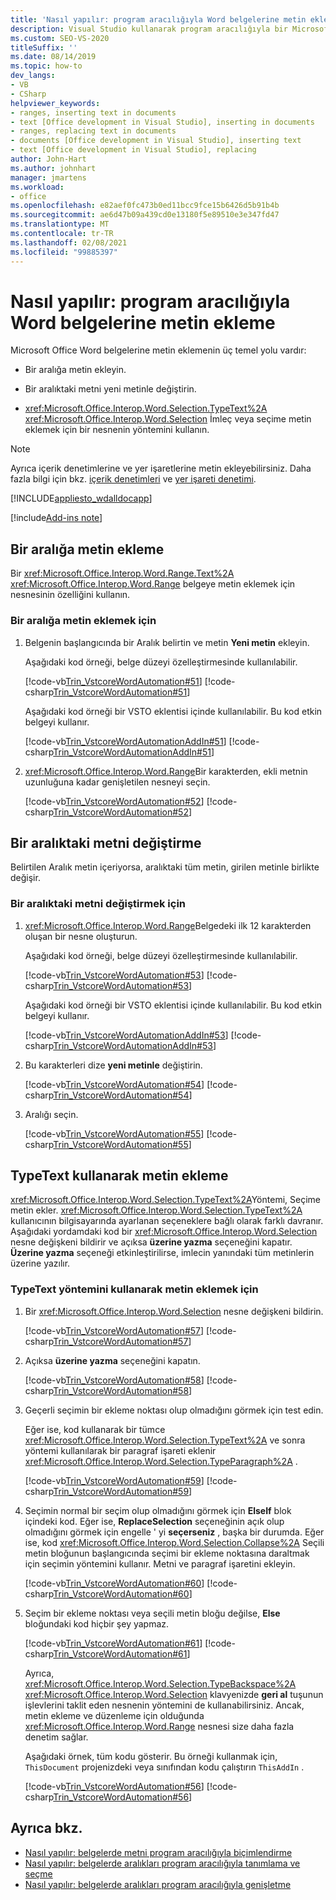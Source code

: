 ```yaml
---
title: 'Nasıl yapılır: program aracılığıyla Word belgelerine metin ekleme'
description: Visual Studio kullanarak program aracılığıyla bir Microsoft Word belgesine nasıl metin ekleyebileceğiniz hakkında bilgi edinin.
ms.custom: SEO-VS-2020
titleSuffix: ''
ms.date: 08/14/2019
ms.topic: how-to
dev_langs:
- VB
- CSharp
helpviewer_keywords:
- ranges, inserting text in documents
- text [Office development in Visual Studio], inserting in documents
- ranges, replacing text in documents
- documents [Office development in Visual Studio], inserting text
- text [Office development in Visual Studio], replacing
author: John-Hart
ms.author: johnhart
manager: jmartens
ms.workload:
- office
ms.openlocfilehash: e82aef0fc473b0ed11bcc9fce15b6426d5b91b4b
ms.sourcegitcommit: ae6d47b09a439cd0e13180f5e89510e3e347fd47
ms.translationtype: MT
ms.contentlocale: tr-TR
ms.lasthandoff: 02/08/2021
ms.locfileid: "99885397"
---
```

# <a name="how-to-programmatically-insert-text-into-word-documents"></a>Nasıl yapılır: program aracılığıyla Word belgelerine metin ekleme
  Microsoft Office Word belgelerine metin eklemenin üç temel yolu vardır:

- Bir aralığa metin ekleyin.

- Bir aralıktaki metni yeni metinle değiştirin.

- <xref:Microsoft.Office.Interop.Word.Selection.TypeText%2A> <xref:Microsoft.Office.Interop.Word.Selection> İmleç veya seçime metin eklemek için bir nesnenin yöntemini kullanın.

> [!NOTE]
> Ayrıca içerik denetimlerine ve yer işaretlerine metin ekleyebilirsiniz. Daha fazla bilgi için bkz. [içerik denetimleri](../vsto/content-controls.md) ve [yer işareti denetimi](../vsto/bookmark-control.md).

 [!INCLUDE[appliesto_wdalldocapp](../vsto/includes/appliesto-wdalldocapp-md.md)]

[!include[Add-ins note](includes/addinsnote.md)]

## <a name="insert-text-in-a-range"></a>Bir aralığa metin ekleme
 Bir <xref:Microsoft.Office.Interop.Word.Range.Text%2A> <xref:Microsoft.Office.Interop.Word.Range> belgeye metin eklemek için nesnesinin özelliğini kullanın.

### <a name="to-insert-text-in-a-range"></a>Bir aralığa metin eklemek için

1. Belgenin başlangıcında bir Aralık belirtin ve metin **Yeni metin** ekleyin.

     Aşağıdaki kod örneği, belge düzeyi özelleştirmesinde kullanılabilir.

     [!code-vb[Trin_VstcoreWordAutomation#51](../vsto/codesnippet/VisualBasic/Trin_VstcoreWordAutomationVB/ThisDocument.vb#51)]
     [!code-csharp[Trin_VstcoreWordAutomation#51](../vsto/codesnippet/CSharp/Trin_VstcoreWordAutomationCS/ThisDocument.cs#51)]

     Aşağıdaki kod örneği bir VSTO eklentisi içinde kullanılabilir. Bu kod etkin belgeyi kullanır.

     [!code-vb[Trin_VstcoreWordAutomationAddIn#51](../vsto/codesnippet/VisualBasic/Trin_VstcoreWordAutomationAddIn/ThisAddIn.vb#51)]
     [!code-csharp[Trin_VstcoreWordAutomationAddIn#51](../vsto/codesnippet/CSharp/Trin_VstcoreWordAutomationAddIn/ThisAddIn.cs#51)]

2. <xref:Microsoft.Office.Interop.Word.Range>Bir karakterden, ekli metnin uzunluğuna kadar genişletilen nesneyi seçin.

     [!code-vb[Trin_VstcoreWordAutomation#52](../vsto/codesnippet/VisualBasic/Trin_VstcoreWordAutomationVB/ThisDocument.vb#52)]
     [!code-csharp[Trin_VstcoreWordAutomation#52](../vsto/codesnippet/CSharp/Trin_VstcoreWordAutomationCS/ThisDocument.cs#52)]

## <a name="replace-text-in-a-range"></a>Bir aralıktaki metni değiştirme
 Belirtilen Aralık metin içeriyorsa, aralıktaki tüm metin, girilen metinle birlikte değişir.

### <a name="to-replace-text-in-a-range"></a>Bir aralıktaki metni değiştirmek için

1. <xref:Microsoft.Office.Interop.Word.Range>Belgedeki ilk 12 karakterden oluşan bir nesne oluşturun.

     Aşağıdaki kod örneği, belge düzeyi özelleştirmesinde kullanılabilir.

     [!code-vb[Trin_VstcoreWordAutomation#53](../vsto/codesnippet/VisualBasic/Trin_VstcoreWordAutomationVB/ThisDocument.vb#53)]
     [!code-csharp[Trin_VstcoreWordAutomation#53](../vsto/codesnippet/CSharp/Trin_VstcoreWordAutomationCS/ThisDocument.cs#53)]

     Aşağıdaki kod örneği bir VSTO eklentisi içinde kullanılabilir. Bu kod etkin belgeyi kullanır.

     [!code-vb[Trin_VstcoreWordAutomationAddIn#53](../vsto/codesnippet/VisualBasic/Trin_VstcoreWordAutomationAddIn/ThisAddIn.vb#53)]
     [!code-csharp[Trin_VstcoreWordAutomationAddIn#53](../vsto/codesnippet/CSharp/Trin_VstcoreWordAutomationAddIn/ThisAddIn.cs#53)]

2. Bu karakterleri dize **yeni metinle** değiştirin.

     [!code-vb[Trin_VstcoreWordAutomation#54](../vsto/codesnippet/VisualBasic/Trin_VstcoreWordAutomationVB/ThisDocument.vb#54)]
     [!code-csharp[Trin_VstcoreWordAutomation#54](../vsto/codesnippet/CSharp/Trin_VstcoreWordAutomationCS/ThisDocument.cs#54)]

3. Aralığı seçin.

     [!code-vb[Trin_VstcoreWordAutomation#55](../vsto/codesnippet/VisualBasic/Trin_VstcoreWordAutomationVB/ThisDocument.vb#55)]
     [!code-csharp[Trin_VstcoreWordAutomation#55](../vsto/codesnippet/CSharp/Trin_VstcoreWordAutomationCS/ThisDocument.cs#55)]

## <a name="insert-text-using-typetext"></a>TypeText kullanarak metin ekleme
 <xref:Microsoft.Office.Interop.Word.Selection.TypeText%2A>Yöntemi, Seçime metin ekler. <xref:Microsoft.Office.Interop.Word.Selection.TypeText%2A> kullanıcının bilgisayarında ayarlanan seçeneklere bağlı olarak farklı davranır. Aşağıdaki yordamdaki kod bir <xref:Microsoft.Office.Interop.Word.Selection> nesne değişkeni bildirir ve açıksa **üzerine yazma** seçeneğini kapatır. **Üzerine yazma** seçeneği etkinleştirilirse, imlecin yanındaki tüm metinlerin üzerine yazılır.

### <a name="to-insert-text-using-the-typetext-method"></a>TypeText yöntemini kullanarak metin eklemek için

1. Bir <xref:Microsoft.Office.Interop.Word.Selection> nesne değişkeni bildirin.

    [!code-vb[Trin_VstcoreWordAutomation#57](../vsto/codesnippet/VisualBasic/Trin_VstcoreWordAutomationVB/ThisDocument.vb#57)]
    [!code-csharp[Trin_VstcoreWordAutomation#57](../vsto/codesnippet/CSharp/Trin_VstcoreWordAutomationCS/ThisDocument.cs#57)]

2. Açıksa **üzerine yazma** seçeneğini kapatın.

    [!code-vb[Trin_VstcoreWordAutomation#58](../vsto/codesnippet/VisualBasic/Trin_VstcoreWordAutomationVB/ThisDocument.vb#58)]
    [!code-csharp[Trin_VstcoreWordAutomation#58](../vsto/codesnippet/CSharp/Trin_VstcoreWordAutomationCS/ThisDocument.cs#58)]

3. Geçerli seçimin bir ekleme noktası olup olmadığını görmek için test edin.

    Eğer ise, kod kullanarak bir tümce <xref:Microsoft.Office.Interop.Word.Selection.TypeText%2A> ve sonra yöntemi kullanılarak bir paragraf işareti eklenir <xref:Microsoft.Office.Interop.Word.Selection.TypeParagraph%2A> .

    [!code-vb[Trin_VstcoreWordAutomation#59](../vsto/codesnippet/VisualBasic/Trin_VstcoreWordAutomationVB/ThisDocument.vb#59)]
    [!code-csharp[Trin_VstcoreWordAutomation#59](../vsto/codesnippet/CSharp/Trin_VstcoreWordAutomationCS/ThisDocument.cs#59)]

4. Seçimin normal bir seçim olup olmadığını görmek için **ElseIf** blok içindeki kod. Eğer ise, **ReplaceSelection** seçeneğinin açık olup olmadığını görmek için engelle ' yi **seçerseniz** , başka bir durumda. Eğer ise, kod <xref:Microsoft.Office.Interop.Word.Selection.Collapse%2A> Seçili metin bloğunun başlangıcında seçimi bir ekleme noktasına daraltmak için seçimin yöntemini kullanır. Metni ve paragraf işaretini ekleyin.

    [!code-vb[Trin_VstcoreWordAutomation#60](../vsto/codesnippet/VisualBasic/Trin_VstcoreWordAutomationVB/ThisDocument.vb#60)]
    [!code-csharp[Trin_VstcoreWordAutomation#60](../vsto/codesnippet/CSharp/Trin_VstcoreWordAutomationCS/ThisDocument.cs#60)]

5. Seçim bir ekleme noktası veya seçili metin bloğu değilse, **Else** bloğundaki kod hiçbir şey yapmaz.

    [!code-vb[Trin_VstcoreWordAutomation#61](../vsto/codesnippet/VisualBasic/Trin_VstcoreWordAutomationVB/ThisDocument.vb#61)]
    [!code-csharp[Trin_VstcoreWordAutomation#61](../vsto/codesnippet/CSharp/Trin_VstcoreWordAutomationCS/ThisDocument.cs#61)]

   Ayrıca, <xref:Microsoft.Office.Interop.Word.Selection.TypeBackspace%2A> <xref:Microsoft.Office.Interop.Word.Selection> klavyenizde **geri al** tuşunun işlevlerini taklit eden nesnenin yöntemini de kullanabilirsiniz. Ancak, metin ekleme ve düzenleme için olduğunda <xref:Microsoft.Office.Interop.Word.Range> nesnesi size daha fazla denetim sağlar.

   Aşağıdaki örnek, tüm kodu gösterir. Bu örneği kullanmak için, `ThisDocument` projenizdeki veya sınıfından kodu çalıştırın `ThisAddIn` .

   [!code-vb[Trin_VstcoreWordAutomation#56](../vsto/codesnippet/VisualBasic/Trin_VstcoreWordAutomationVB/ThisDocument.vb#56)]
   [!code-csharp[Trin_VstcoreWordAutomation#56](../vsto/codesnippet/CSharp/Trin_VstcoreWordAutomationCS/ThisDocument.cs#56)]

## <a name="see-also"></a>Ayrıca bkz.
- [Nasıl yapılır: belgelerde metni program aracılığıyla biçimlendirme](../vsto/how-to-programmatically-format-text-in-documents.md)
- [Nasıl yapılır: belgelerde aralıkları program aracılığıyla tanımlama ve seçme](../vsto/how-to-programmatically-define-and-select-ranges-in-documents.md)
- [Nasıl yapılır: belgelerde aralıkları program aracılığıyla genişletme](../vsto/how-to-programmatically-extend-ranges-in-documents.md)
